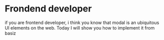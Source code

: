 # Frondend developer
if you are frontend developer, i think you know that modal is an ubiquitous
UI elements on the web. Today I will show you how to implement it from basiz
